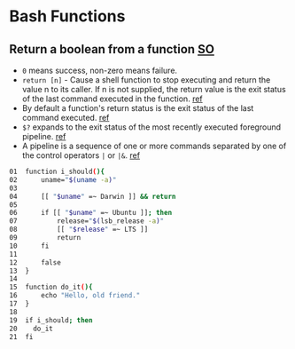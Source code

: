 # Bash Functions

## Return a boolean from a function [SO](https://stackoverflow.com/a/43840545/125246)

* `0` means success, non-zero means failure.
* `return [n]` - Cause a shell function to stop executing and return the value n to its caller. If n is not supplied, the return value is the exit status of the last command executed in the function. [ref](https://www.gnu.org/software/bash/manual/bash.html#index-return)
* By default a function's return status is the exit status of the last command executed. [ref](https://www.gnu.org/software/bash/manual/bash.html#Shell-Functions)
* `$?` expands to the exit status of the most recently executed foreground pipeline. [ref](https://www.gnu.org/software/bash/manual/bash.html#index-_0024_003f)
* A pipeline is a sequence of one or more commands separated by one of the control operators `|` or `|&`. [ref](https://www.gnu.org/software/bash/manual/bash.html#Pipelines)

```bash
01  function i_should(){
02      uname="$(uname -a)"
03
04      [[ "$uname" =~ Darwin ]] && return
05
06      if [[ "$uname" =~ Ubuntu ]]; then
07          release="$(lsb_release -a)"
08          [[ "$release" =~ LTS ]]
09          return
10      fi
11
12      false
13  }
14
15  function do_it(){
16      echo "Hello, old friend."
17  }
18
19  if i_should; then
20    do_it
21  fi
```